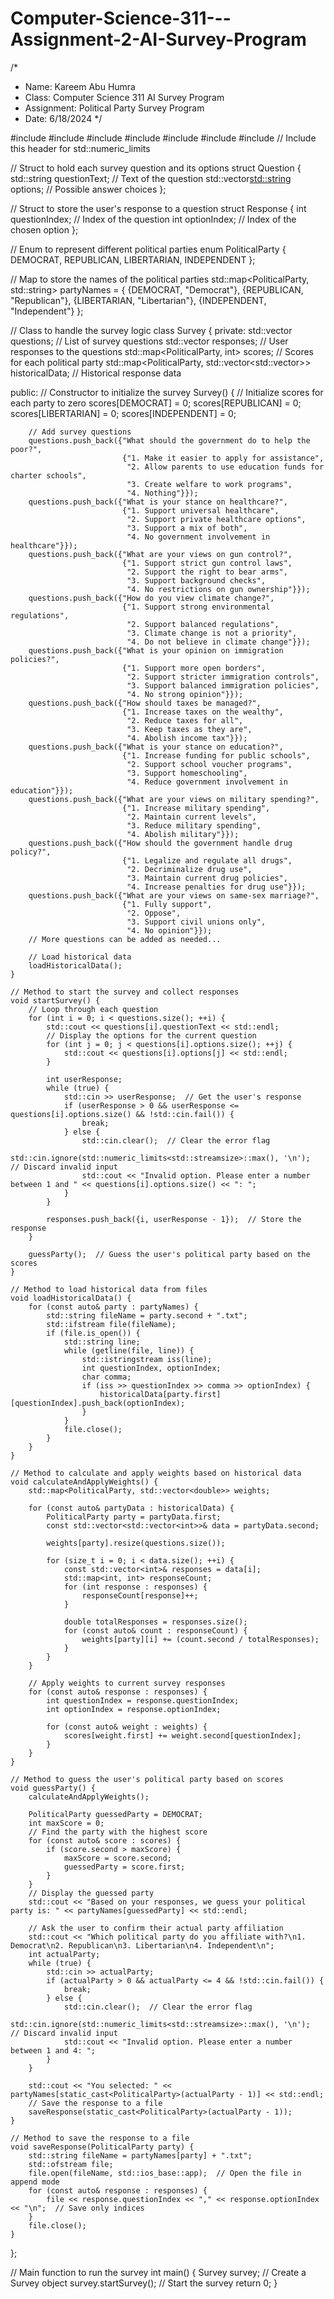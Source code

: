# Computer-Science-311---Assignment-2-AI-Survey-Program
/*
 * Name: Kareem Abu Humra
 * Class: Computer Science 311 AI Survey Program
 * Assignment: Political Party Survey Program
 * Date: 6/18/2024
 */

#include <iostream>
#include <vector>
#include <string>
#include <map>
#include <fstream>
#include <sstream>
#include <limits>  // Include this header for std::numeric_limits

// Struct to hold each survey question and its options
struct Question {
    std::string questionText;  // Text of the question
    std::vector<std::string> options;  // Possible answer choices
};

// Struct to store the user's response to a question
struct Response {
    int questionIndex;  // Index of the question
    int optionIndex;  // Index of the chosen option
};

// Enum to represent different political parties
enum PoliticalParty { DEMOCRAT, REPUBLICAN, LIBERTARIAN, INDEPENDENT };

// Map to store the names of the political parties
std::map<PoliticalParty, std::string> partyNames = {
    {DEMOCRAT, "Democrat"},
    {REPUBLICAN, "Republican"},
    {LIBERTARIAN, "Libertarian"},
    {INDEPENDENT, "Independent"}
};

// Class to handle the survey logic
class Survey {
private:
    std::vector<Question> questions;  // List of survey questions
    std::vector<Response> responses;  // User responses to the questions
    std::map<PoliticalParty, int> scores;  // Scores for each political party
    std::map<PoliticalParty, std::vector<std::vector<int>>> historicalData;  // Historical response data

public:
    // Constructor to initialize the survey
    Survey() {
        // Initialize scores for each party to zero
        scores[DEMOCRAT] = 0;
        scores[REPUBLICAN] = 0;
        scores[LIBERTARIAN] = 0;
        scores[INDEPENDENT] = 0;

        // Add survey questions
        questions.push_back({"What should the government do to help the poor?",
                             {"1. Make it easier to apply for assistance",
                              "2. Allow parents to use education funds for charter schools",
                              "3. Create welfare to work programs",
                              "4. Nothing"}});
        questions.push_back({"What is your stance on healthcare?",
                             {"1. Support universal healthcare",
                              "2. Support private healthcare options",
                              "3. Support a mix of both",
                              "4. No government involvement in healthcare"}});
        questions.push_back({"What are your views on gun control?",
                             {"1. Support strict gun control laws",
                              "2. Support the right to bear arms",
                              "3. Support background checks",
                              "4. No restrictions on gun ownership"}});
        questions.push_back({"How do you view climate change?",
                             {"1. Support strong environmental regulations",
                              "2. Support balanced regulations",
                              "3. Climate change is not a priority",
                              "4. Do not believe in climate change"}});
        questions.push_back({"What is your opinion on immigration policies?",
                             {"1. Support more open borders",
                              "2. Support stricter immigration controls",
                              "3. Support balanced immigration policies",
                              "4. No strong opinion"}});
        questions.push_back({"How should taxes be managed?",
                             {"1. Increase taxes on the wealthy",
                              "2. Reduce taxes for all",
                              "3. Keep taxes as they are",
                              "4. Abolish income tax"}});
        questions.push_back({"What is your stance on education?",
                             {"1. Increase funding for public schools",
                              "2. Support school voucher programs",
                              "3. Support homeschooling",
                              "4. Reduce government involvement in education"}});
        questions.push_back({"What are your views on military spending?",
                             {"1. Increase military spending",
                              "2. Maintain current levels",
                              "3. Reduce military spending",
                              "4. Abolish military"}});
        questions.push_back({"How should the government handle drug policy?",
                             {"1. Legalize and regulate all drugs",
                              "2. Decriminalize drug use",
                              "3. Maintain current drug policies",
                              "4. Increase penalties for drug use"}});
        questions.push_back({"What are your views on same-sex marriage?",
                             {"1. Fully support",
                              "2. Oppose",
                              "3. Support civil unions only",
                              "4. No opinion"}});
        // More questions can be added as needed...

        // Load historical data
        loadHistoricalData();
    }

    // Method to start the survey and collect responses
    void startSurvey() {
        // Loop through each question
        for (int i = 0; i < questions.size(); ++i) {
            std::cout << questions[i].questionText << std::endl;
            // Display the options for the current question
            for (int j = 0; j < questions[i].options.size(); ++j) {
                std::cout << questions[i].options[j] << std::endl;
            }

            int userResponse;
            while (true) {
                std::cin >> userResponse;  // Get the user's response
                if (userResponse > 0 && userResponse <= questions[i].options.size() && !std::cin.fail()) {
                    break;
                } else {
                    std::cin.clear();  // Clear the error flag
                    std::cin.ignore(std::numeric_limits<std::streamsize>::max(), '\n');  // Discard invalid input
                    std::cout << "Invalid option. Please enter a number between 1 and " << questions[i].options.size() << ": ";
                }
            }

            responses.push_back({i, userResponse - 1});  // Store the response
        }

        guessParty();  // Guess the user's political party based on the scores
    }

    // Method to load historical data from files
    void loadHistoricalData() {
        for (const auto& party : partyNames) {
            std::string fileName = party.second + ".txt";
            std::ifstream file(fileName);
            if (file.is_open()) {
                std::string line;
                while (getline(file, line)) {
                    std::istringstream iss(line);
                    int questionIndex, optionIndex;
                    char comma;
                    if (iss >> questionIndex >> comma >> optionIndex) {
                        historicalData[party.first][questionIndex].push_back(optionIndex);
                    }
                }
                file.close();
            }
        }
    }

    // Method to calculate and apply weights based on historical data
    void calculateAndApplyWeights() {
        std::map<PoliticalParty, std::vector<double>> weights;

        for (const auto& partyData : historicalData) {
            PoliticalParty party = partyData.first;
            const std::vector<std::vector<int>>& data = partyData.second;

            weights[party].resize(questions.size());

            for (size_t i = 0; i < data.size(); ++i) {
                const std::vector<int>& responses = data[i];
                std::map<int, int> responseCount;
                for (int response : responses) {
                    responseCount[response]++;
                }

                double totalResponses = responses.size();
                for (const auto& count : responseCount) {
                    weights[party][i] += (count.second / totalResponses);
                }
            }
        }

        // Apply weights to current survey responses
        for (const auto& response : responses) {
            int questionIndex = response.questionIndex;
            int optionIndex = response.optionIndex;

            for (const auto& weight : weights) {
                scores[weight.first] += weight.second[questionIndex];
            }
        }
    }

    // Method to guess the user's political party based on scores
    void guessParty() {
        calculateAndApplyWeights();

        PoliticalParty guessedParty = DEMOCRAT;
        int maxScore = 0;
        // Find the party with the highest score
        for (const auto& score : scores) {
            if (score.second > maxScore) {
                maxScore = score.second;
                guessedParty = score.first;
            }
        }
        // Display the guessed party
        std::cout << "Based on your responses, we guess your political party is: " << partyNames[guessedParty] << std::endl;

        // Ask the user to confirm their actual party affiliation
        std::cout << "Which political party do you affiliate with?\n1. Democrat\n2. Republican\n3. Libertarian\n4. Independent\n";
        int actualParty;
        while (true) {
            std::cin >> actualParty;
            if (actualParty > 0 && actualParty <= 4 && !std::cin.fail()) {
                break;
            } else {
                std::cin.clear();  // Clear the error flag
                std::cin.ignore(std::numeric_limits<std::streamsize>::max(), '\n');  // Discard invalid input
                std::cout << "Invalid option. Please enter a number between 1 and 4: ";
            }
        }

        std::cout << "You selected: " << partyNames[static_cast<PoliticalParty>(actualParty - 1)] << std::endl;
        // Save the response to a file
        saveResponse(static_cast<PoliticalParty>(actualParty - 1));
    }

    // Method to save the response to a file
    void saveResponse(PoliticalParty party) {
        std::string fileName = partyNames[party] + ".txt";
        std::ofstream file;
        file.open(fileName, std::ios_base::app);  // Open the file in append mode
        for (const auto& response : responses) {
            file << response.questionIndex << "," << response.optionIndex << "\n";  // Save only indices
        }
        file.close();
    }
};

// Main function to run the survey
int main() {
    Survey survey;  // Create a Survey object
    survey.startSurvey();  // Start the survey
    return 0;
}
